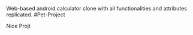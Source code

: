 Web-based android calculator clone with all functionalities and attributes replicated. #Pet-Project

Nice Projt 

